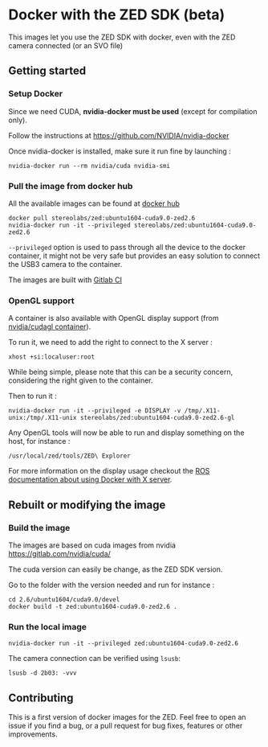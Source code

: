 # Docker with the ZED SDK (beta)

This images let you use the ZED SDK with docker, even with the ZED camera connected (or an SVO file)

## Getting started

### Setup Docker

Since we need CUDA, **nvidia-docker must be used** (except for compilation only).

Follow the instructions at https://github.com/NVIDIA/nvidia-docker

Once nvidia-docker is installed, make sure it run fine by launching :

    nvidia-docker run --rm nvidia/cuda nvidia-smi

### Pull the image from docker hub

All the available images can be found at [docker hub](https://hub.docker.com/r/stereolabs/zed/)

    docker pull stereolabs/zed:ubuntu1604-cuda9.0-zed2.6
    nvidia-docker run -it --privileged stereolabs/zed:ubuntu1604-cuda9.0-zed2.6

`--privileged` option is used to pass through all the device to the docker container, it might not be very safe but provides an easy solution to connect the USB3 camera to the container.

The images are built with [Gitlab CI](https://gitlab.com/bot-stereolabs/docker-zed/pipelines)

### OpenGL support

A container is also available with OpenGL display support (from [nvidia/cudagl container](https://gitlab.com/nvidia/cudagl)).

To run it, we need to add the right to connect to the X server :

    xhost +si:localuser:root

While being simple, please note that this can be a security concern, considering the right given to the container.

Then to run it :

    nvidia-docker run -it --privileged -e DISPLAY -v /tmp/.X11-unix:/tmp/.X11-unix stereolabs/zed:ubuntu1604-cuda9.0-zed2.6-gl

Any OpenGL tools will now be able to run and display something on the host, for instance :

    /usr/local/zed/tools/ZED\ Explorer

For more information on the display usage checkout the [ROS documentation about using Docker with X server](http://wiki.ros.org/docker/Tutorials/GUI).

## Rebuilt or modifying the image

### Build the image

The images are based on cuda images from nvidia https://gitlab.com/nvidia/cuda/

The cuda version can easily be change, as the ZED SDK version.

Go to the folder with the version needed and run for instance :

    cd 2.6/ubuntu1604/cuda9.0/devel
    docker build -t zed:ubuntu1604-cuda9.0-zed2.6 .

### Run the local image

    nvidia-docker run -it --privileged zed:ubuntu1604-cuda9.0-zed2.6

The camera connection can be verified using `lsusb`:

    lsusb -d 2b03: -vvv

## Contributing

This is a first version of docker images for the ZED.
Feel free to open an issue if you find a bug, or a pull request for bug fixes, features or other improvements.